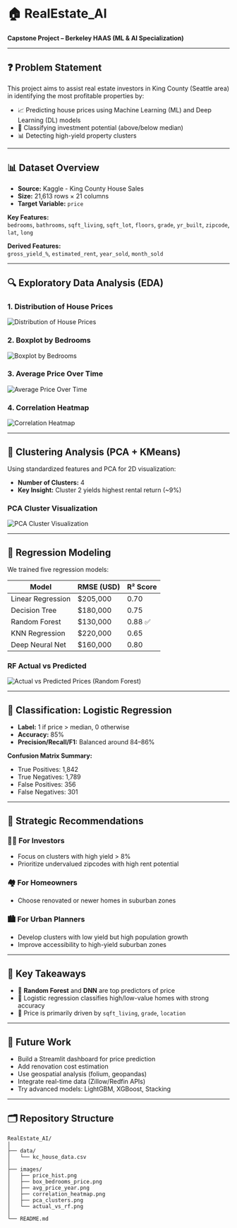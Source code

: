 
# 🏠 RealEstate_AI

**Capstone Project – Berkeley HAAS (ML & AI Specialization)**

---

## ❓ Problem Statement

This project aims to assist real estate investors in King County (Seattle area) in identifying the most profitable properties by:

- 📈 Predicting house prices using Machine Learning (ML) and Deep Learning (DL) models  
- 🧠 Classifying investment potential (above/below median)  
- 📊 Detecting high-yield property clusters

---

## 📊 Dataset Overview

- **Source:** Kaggle - King County House Sales  
- **Size:** 21,613 rows × 21 columns  
- **Target Variable:** `price`  

**Key Features:**  
`bedrooms`, `bathrooms`, `sqft_living`, `sqft_lot`, `floors`, `grade`, `yr_built`, `zipcode`, `lat`, `long`

**Derived Features:**  
`gross_yield_%`, `estimated_rent`, `year_sold`, `month_sold`

---

## 🔍 Exploratory Data Analysis (EDA)

### 1. Distribution of House Prices
![Distribution of House Prices](images/price_hist.png)

### 2. Boxplot by Bedrooms
![Boxplot by Bedrooms](images/box_bedrooms_price.png)

### 3. Average Price Over Time
![Average Price Over Time](images/avg_price_year.png)

### 4. Correlation Heatmap
![Correlation Heatmap](images/correlation_heatmap.png)

---

## 🔄 Clustering Analysis (PCA + KMeans)

Using standardized features and PCA for 2D visualization:

- **Number of Clusters:** 4  
- **Key Insight:** Cluster 2 yields highest rental return (~9%)

### PCA Cluster Visualization
![PCA Cluster Visualization](images/pca_clusters.png)

---

## 🧠 Regression Modeling

We trained five regression models:

| Model              | RMSE (USD) | R² Score |
|-------------------|------------|----------|
| Linear Regression | $205,000   | 0.70     |
| Decision Tree     | $180,000   | 0.75     |
| Random Forest     | $130,000   | 0.88 ✅ |
| KNN Regression    | $220,000   | 0.65     |
| Deep Neural Net   | $160,000   | 0.80     |

### RF Actual vs Predicted
![Actual vs Predicted Prices (Random Forest)](images/actual_vs_rf.png)

---

## 🔐 Classification: Logistic Regression

- **Label:** 1 if price > median, 0 otherwise  
- **Accuracy:** 85%  
- **Precision/Recall/F1:** Balanced around 84–86%

**Confusion Matrix Summary:**  
- True Positives: 1,842  
- True Negatives: 1,789  
- False Positives: 356  
- False Negatives: 301  

---

## 🎯 Strategic Recommendations

### 👨‍💼 For Investors
- Focus on clusters with high yield > 8%
- Prioritize undervalued zipcodes with high rent potential

### 🏘️ For Homeowners
- Choose renovated or newer homes in suburban zones

### 🏙️ For Urban Planners
- Develop clusters with low yield but high population growth
- Improve accessibility to high-yield suburban zones

---

## 🧠 Key Takeaways

- 📌 **Random Forest** and **DNN** are top predictors of price  
- 📌 Logistic regression classifies high/low-value homes with strong accuracy  
- 📌 Price is primarily driven by `sqft_living`, `grade`, `location`

---

## 🔧 Future Work

- Build a Streamlit dashboard for price prediction  
- Add renovation cost estimation  
- Use geospatial analysis (folium, geopandas)  
- Integrate real-time data (Zillow/Redfin APIs)  
- Try advanced models: LightGBM, XGBoost, Stacking

---

## 🗂️ Repository Structure

```
RealEstate_AI/
│
├── data/
│   └── kc_house_data.csv
│
├── images/
│   ├── price_hist.png
│   ├── box_bedrooms_price.png
│   ├── avg_price_year.png
│   ├── correlation_heatmap.png
│   ├── pca_clusters.png
│   └── actual_vs_rf.png
│
└── README.md
```
